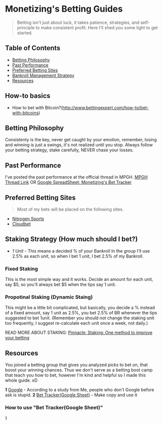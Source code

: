 # Monetizing's Betting Guides
> Betting isn't just about luck, it takes patience, strategies, and self-principle to make consistent profit. Here I'll shed you some light to get started.

## Table of Contents
- [Betting Philosophy](#betting-philosophy)
- [Past Performance](#past-perfomance)
- [Preferred Betting Sites](#preferred-betting-sites)
- [Bankroll Management Strategy](#bankroll-management)
- [Resources](#resources)

## How-to basics
- How to bet with Bitcoin?(http://www.bettingexpert.com/how-to/bet-with-bitcoins)

## Betting Philosophy
Consistenty is the key, never get caught by your emotion, remember, losing and winning is just a swings, it's not realized until you stop. Always follow your betting strategy, stake carefully, NEVER chase your losses.

## Past Performance
I've posted the past performance at the official thread in MPGH. [MPGH Thread Link](http://www.mpgh.net/forum/showthread.php?t=1196531)
OR [Google SpreadSheet: Monetizing's Bet Tracker](https://docs.google.com/spreadsheets/d/13oCd8BKSnViK8hfYTdzMxwnoSjjkka3p62I37kr6CJE/pubhtml?gid=680716412&single=true)

## Preferred Betting Sites
> Most of my bets will be placed on the following sites.
- [Nitrogen Sports](https://nitrogensports.eu/r/1450811/)
- [Cloudbet](https://www.cloudbet.com/)

## Staking Strategy (How much should I bet?)
- *1 Unit* 	- This means a decided % of your Bankroll
In the group I'll use 2.5% as each unit, so when I bet 1 unit, I bet 2.5% of my Bankroll.

### Fixed Staking
This is the most simple way and it works. Decide an amount for each unit, say $5, so you'll always bet $5 when the tips say 1 unit.

### Propotinal Staking (Dynamic Staing)
This might be a little bit complicated, but basically, you decide a % instead of a fixed amount, say 1 unit as 2.5%, you bet 2.5% of BR whenever the tips suggested to bet 1unit.
(Remember you should not change the staking unit too frequently, I suggest re-calculate each unit once a week, not daily.)

READ MORE ABOUT STAKING: [Pinnacle: Staking: One method to improve your betting](https://www.pinnacle.com/en/betting-articles/betting-strategy/staking-one-method-to-improve-your-betting)

## Resources
You joined a betting group that gives you analyzed picks to bet on, that boost your winning chances. Thus we don't serve as a betting boot camp that teach you how to bet, however I'm kind and helpful so I made this whole guide. xD

**1** [Google](http://www.google.com/ncr) - According to a study from Me, people who don't Google before ask is stupid.
**2** [Bet Tracker(Google Sheet)](https://docs.google.com/spreadsheets/d/1CHth604CgeeaqUPsUhKAOXghzNAzM0GzWsQ1YrPlGE0/edit) - Make copy and use it

### How to use "Bet Tracker(Google Sheet)"

1 
